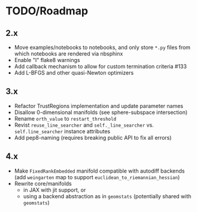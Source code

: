 # TODO/Roadmap

## 2.x

- Move examples/notebooks to notebooks, and only store `*.py` files from which
  notebooks are rendered via nbsphinx
- Enable "I" flake8 warnings
- Add callback mechanism to allow for custom termination criteria #133
- Add L-BFGS and other quasi-Newton optimizers

## 3.x

- Refactor TrustRegions implementation and update parameter names
- Disallow 0-dimensional manifolds (see sphere-subspace intersection)
- Rename `orth_value` to `restart_threshold`
- Revist `reuse_line_searcher` and `self._line_searcher` vs.
  `self.line_searcher` instance attributes
- Add pep8-naming (requires breaking public API to fix all errors)

## 4.x

- Make `FixedRankEmbedded` manifold compatible with autodiff backends
  (add `weingarten` map to support `euclidean_to_riemannian_hessian`)
- Rewrite core/manifolds
  - in JAX with jit support, or
  - using a backend abstraction as in `geomstats` (potentially shared with
    `geomstats`)
